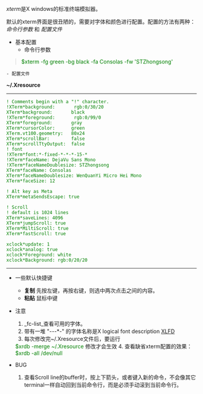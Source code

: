 *xterm*是X windows的标准终端模拟器。

默认的xterm界面是很丑陋的，需要对字体和颜色进行配置。配置的方法有两种：_命令行参数_ 和 _配置文件_

- 基本配置
	- 命令行参数
><font color='green'>$xterm -fg green -bg black -fa Consolas -fw 'STZhongsong'</font>

	- 配置文件

**~/.Xresource**

----------
<font color='green'>

    ! Comments begin with a "!" character.
    !XTerm*background:       rgb:0/30/20
    XTerm*background:       black
    !XTerm*foreground:       rgb:0/99/0
    XTerm*foreground:       gray
    XTerm*cursorColor:      green
    XTerm.vt100.geometry:   80x24
    XTerm*scrollBar:        false
    XTerm*scrollTtyOutput:  false
    ! font
    !XTerm*font:*-fixed-*-*-*-15-*
    !XTerm*faceName: DejaVu Sans Mono
    !XTerm*faceNameDoublesize: STZhongsong
    XTerm*faceName: Consolas
    XTerm*faceNameDoublesize: WenQuanYi Micro Hei Mono
    XTerm*faceSize: 12
    
    ! Alt key as Meta
    XTerm*metaSendsEscape: true
    
    ! Scroll
    ! default is 1024 lines
    XTerm*saveLines: 4096
    XTerm*jumpScroll: true
    XTerm*MiltiScroll: true
    XTerm*fastScroll: true
    
    xclock*update: 1
    xclock*analog: true
    xclock*Foreground: white
    xclock*Background: rgb:0/20/20
</font>

----------

- 一些默认快捷键
	- **复制** 先按左键，再按右键，则选中两次点击之间的内容。
	- **粘贴** 鼠标中键

- 注意
	1. _fc-list_查看可用的字体。
	2. 带有一堆 "-*-*-*-" 的字体名称是X logical font description [ XLFD ](http://en.wikipedia.org/wiki/X_logical_font_description)
	3. 每次修改完~/.Xresource文件后，要运行
	<font color='green'>
		$xrdb -merge ~/.Xresource
	</font>
		修改才会生效
	4. 查看缺省xterm配置的效果：
	<font color='green'>
		$xrdb -all /dev/null
	</font>

- BUG
	1. 查看Scroll line的buffer时，按上下箭头，或者键入新的命令，不会像其它terminal一样自动回到当前命令行，而是必须手动滚到当前命令行。
